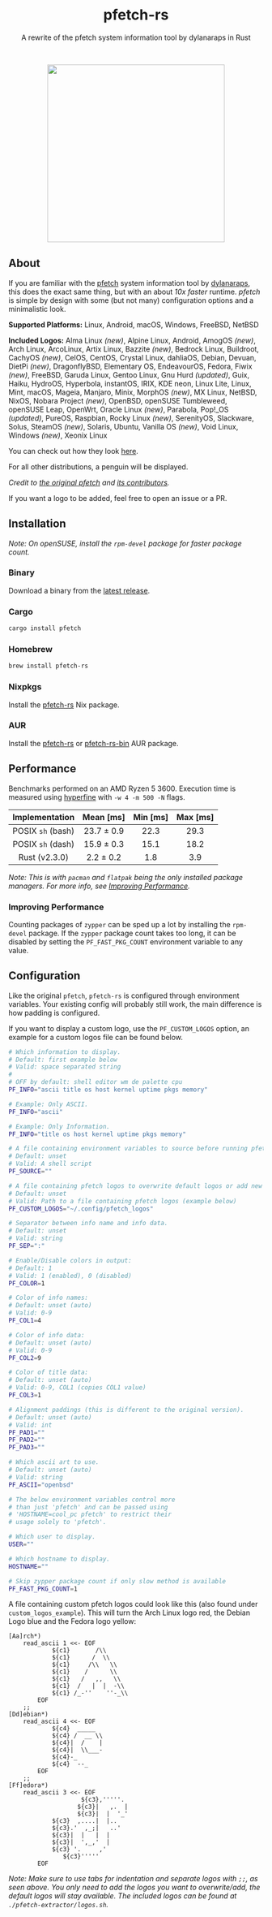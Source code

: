 <h1 align="center">pfetch-rs</h1>
<p align="center">A rewrite of the pfetch system information tool by dylanaraps in Rust</p><br>
<p align="center"><img src="https://user-images.githubusercontent.com/50576978/219375863-579c495d-8db8-4aa9-a4a6-348ecb2c849f.png" width="350px"></p>

## About

If you are familiar with the [pfetch](https://github.com/dylanaraps/pfetch)
system information tool by [dylanaraps](https://github.com/dylanaraps), this
does the exact same thing, but with an about _10x faster_ runtime. _pfetch_ is
simple by design with some (but not many) configuration options and a
minimalistic look.

**Supported Platforms:** Linux, Android, macOS, Windows, FreeBSD, NetBSD

**Included Logos:** Alma Linux _(new)_, Alpine Linux, Android, AmogOS _(new)_,
Arch Linux, ArcoLinux, Artix Linux, Bazzite _(new)_, Bedrock Linux, Buildroot,
CachyOS _(new)_, CelOS, CentOS, Crystal Linux, dahliaOS, Debian, Devuan, DietPi
_(new)_, DragonflyBSD, Elementary OS, EndeavourOS, Fedora, Fiwix _(new)_,
FreeBSD, Garuda Linux, Gentoo Linux, Gnu Hurd _(updated)_, Guix, Haiku, HydroOS,
Hyperbola, instantOS, IRIX, KDE neon, Linux Lite, Linux, Mint, macOS, Mageia,
Manjaro, Minix, MorphOS _(new)_, MX Linux, NetBSD, NixOS, Nobara Project
_(new)_, OpenBSD, openSUSE Tumbleweed, openSUSE Leap, OpenWrt, Oracle Linux
_(new)_, Parabola, Pop!\_OS _(updated)_, PureOS, Raspbian, Rocky Linux _(new)_,
SerenityOS, Slackware, Solus, SteamOS _(new)_, Solaris, Ubuntu, Vanilla OS
_(new)_, Void Linux, Windows _(new)_, Xeonix Linux

You can check out how they look [here](./all_logos.md).

For all other distributions, a penguin will be displayed.

_Credit to [the original pfetch](https://github.com/dylanaraps/pfetch) and
[its contributors](https://github.com/dylanaraps/pfetch/graphs/contributors)._

If you want a logo to be added, feel free to open an issue or a PR.

## Installation

_Note: On openSUSE, install the `rpm-devel` package for faster package count._

### Binary

Download a binary from the
[latest release](https://github.com/Gobidev/pfetch-rs/releases/latest).

### Cargo

```sh
cargo install pfetch
```

### Homebrew

```sh
brew install pfetch-rs
```

### Nixpkgs

Install the
[pfetch-rs](https://search.nixos.org/packages?channel=unstable&show=pfetch-rs)
Nix package.

### AUR

Install the [pfetch-rs](https://aur.archlinux.org/packages/pfetch-rs) or
[pfetch-rs-bin](https://aur.archlinux.org/packages/pfetch-rs-bin) AUR package.

## Performance

Benchmarks performed on an AMD Ryzen 5 3600. Execution time is measured using
[hyperfine](https://github.com/sharkdp/hyperfine) with `-w 4 -m 500 -N` flags.

|  Implementation   | Mean [ms]  | Min [ms] | Max [ms] |
| :---------------: | :--------: | :------: | :------: |
| POSIX `sh` (bash) | 23.7 ± 0.9 |   22.3   |   29.3   |
| POSIX `sh` (dash) | 15.9 ± 0.3 |   15.1   |   18.2   |
|   Rust (v2.3.0)   | 2.2 ± 0.2  |   1.8    |   3.9    |

_Note: This is with `pacman` and `flatpak` being the only installed package
managers. For more info, see [Improving Performance](#imp_perf)._

<a name="imp_perf"></a>

### Improving Performance

Counting packages of `zypper` can be sped up a lot by installing the `rpm-devel`
package. If the `zypper` package count takes too long, it can be disabled by
setting the `PF_FAST_PKG_COUNT` environment variable to any value.

## Configuration

Like the original `pfetch`, `pfetch-rs` is configured through environment
variables. Your existing config will probably still work, the main difference is
how padding is configured.

If you want to display a custom logo, use the `PF_CUSTOM_LOGOS` option, an
example for a custom logos file can be found below.

```sh
# Which information to display.
# Default: first example below
# Valid: space separated string
#
# OFF by default: shell editor wm de palette cpu
PF_INFO="ascii title os host kernel uptime pkgs memory"

# Example: Only ASCII.
PF_INFO="ascii"

# Example: Only Information.
PF_INFO="title os host kernel uptime pkgs memory"

# A file containing environment variables to source before running pfetch
# Default: unset
# Valid: A shell script
PF_SOURCE=""

# A file containing pfetch logos to overwrite default logos or add new logos
# Default: unset
# Valid: Path to a file containing pfetch logos (example below)
PF_CUSTOM_LOGOS="~/.config/pfetch_logos"

# Separator between info name and info data.
# Default: unset
# Valid: string
PF_SEP=":"

# Enable/Disable colors in output:
# Default: 1
# Valid: 1 (enabled), 0 (disabled)
PF_COLOR=1

# Color of info names:
# Default: unset (auto)
# Valid: 0-9
PF_COL1=4

# Color of info data:
# Default: unset (auto)
# Valid: 0-9
PF_COL2=9

# Color of title data:
# Default: unset (auto)
# Valid: 0-9, COL1 (copies COL1 value)
PF_COL3=1

# Alignment paddings (this is different to the original version).
# Default: unset (auto)
# Valid: int
PF_PAD1=""
PF_PAD2=""
PF_PAD3=""

# Which ascii art to use.
# Default: unset (auto)
# Valid: string
PF_ASCII="openbsd"

# The below environment variables control more
# than just 'pfetch' and can be passed using
# 'HOSTNAME=cool_pc pfetch' to restrict their
# usage solely to 'pfetch'.

# Which user to display.
USER=""

# Which hostname to display.
HOSTNAME=""

# Skip zypper package count if only slow method is available
PF_FAST_PKG_COUNT=1
```

A file containing custom pfetch logos could look like this (also found under
`custom_logos_example`). This will turn the Arch Linux logo red, the Debian Logo
blue and the Fedora logo yellow:

```
[Aa]rch*)
	read_ascii 1 <<- EOF
			${c1}       /\\
			${c1}      /  \\
			${c1}     /\\   \\
			${c1}    /      \\
			${c1}   /   ,,   \\
			${c1}  /   |  |  -\\
			${c1} /_-''    ''-_\\
		EOF
	;;
[Dd]ebian*)
	read_ascii 4 <<- EOF
			${c4}  _____
			${c4} /  __ \\
			${c4}|  /    |
			${c4}|  \\___-
			${c4}-_
			${c4}  --_
		EOF
	;;
[Ff]edora*)
    read_ascii 3 <<- EOF
			        ${c3},'''''.
			       ${c3}|   ,.  |
			       ${c3}|  |  '_'
			${c3}  ,....|  |..
			${c3}.'  ,_;|   ..'
			${c3}|  |   |  |
			${c3}|  ',_,'  |
			${c3} '.     ,'
			   ${c3}'''''
		EOF
```

_Note: Make sure to use tabs for indentation and separate logos with `;;`, as
seen above. You only need to add the logos you want to overwrite/add, the
default logos will stay available. The included logos can be found at
`./pfetch-extractor/logos.sh`._
